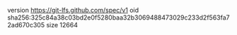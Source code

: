 version https://git-lfs.github.com/spec/v1
oid sha256:325c84a38c03bd2e0f5280baa32b3069488473029c233d2f563fa72ad670c305
size 12664
